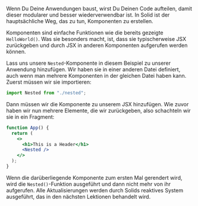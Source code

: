 Wenn Du Deine Anwendungen baust, wirst Du Deinen Code aufteilen, damit dieser modularer und besser wiederverwendbar ist. In Solid ist der hauptsächliche Weg, das zu tun, Komponenten zu erstellen.

Komponenten sind einfache Funktionen wie die bereits gezeigte `HelloWorld()`. Was sie besonders macht, ist, dass sie typischerweise JSX zurückgeben und durch JSX in anderen Komponenten aufgerufen werden können.

Lass uns unsere `Nested`-Komponente in diesem Beispiel zu unserer Anwendung hinzufügen. Wir haben sie in einer anderen Datei definiert, auch wenn man mehrere Komponenten in der gleichen Datei haben kann. Zuerst müssen wir sie importieren:

```js
import Nested from "./nested";
```

Dann müssen wir die Komponente zu unserem JSX hinzufügen. Wie zuvor haben wir nun mehrere Elemente, die wir zurückgeben, also schachteln wir sie in ein Fragment:

```jsx
function App() {
  return (
    <>
      <h1>This is a Header</h1>
      <Nested />
    </>
  );
}
```

Wenn die darüberliegende Komponente zum ersten Mal gerendert wird, wird die `Nested()`-Funktion ausgeführt und dann nicht mehr von ihr aufgerufen. Alle Aktualisierungen werden durch Solids reaktives System ausgeführt, das in den nächsten Lektionen behandelt wird.
